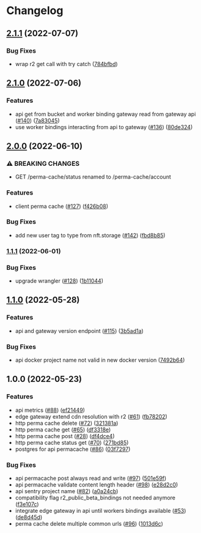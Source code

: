 # Changelog

## [2.1.1](https://github.com/nftstorage/nftstorage.link/compare/api-v2.1.0...api-v2.1.1) (2022-07-07)


### Bug Fixes

* wrap r2 get call with try catch ([784bfbd](https://github.com/nftstorage/nftstorage.link/commit/784bfbd63728aa2f07f52a633d3f1cacdcc94382))

## [2.1.0](https://github.com/nftstorage/nftstorage.link/compare/api-v2.0.0...api-v2.1.0) (2022-07-06)


### Features

* api get from bucket and worker binding gateway read from gateway api ([#140](https://github.com/nftstorage/nftstorage.link/issues/140)) ([7a83045](https://github.com/nftstorage/nftstorage.link/commit/7a8304596ee97504ccc876a54c13122da86853f8))
* use worker bindings interacting from api to gateway ([#136](https://github.com/nftstorage/nftstorage.link/issues/136)) ([80de324](https://github.com/nftstorage/nftstorage.link/commit/80de3240162abc5ca51c1acb8dd3b7a312c25867))

## [2.0.0](https://github.com/nftstorage/nftstorage.link/compare/api-v1.1.1...api-v2.0.0) (2022-06-10)


### ⚠ BREAKING CHANGES

* GET /perma-cache/status renamed to /perma-cache/account

### Features

* client perma cache ([#127](https://github.com/nftstorage/nftstorage.link/issues/127)) ([f426b08](https://github.com/nftstorage/nftstorage.link/commit/f426b08ca5232cb0d4b18836bd2afaf4326beedf))


### Bug Fixes

* add new user tag to type from nft.storage ([#142](https://github.com/nftstorage/nftstorage.link/issues/142)) ([fbd8b85](https://github.com/nftstorage/nftstorage.link/commit/fbd8b8592a60dba0bee2569c5d763a38932bc9b5))

### [1.1.1](https://github.com/nftstorage/nftstorage.link/compare/api-v1.1.0...api-v1.1.1) (2022-06-01)


### Bug Fixes

* upgrade wrangler ([#128](https://github.com/nftstorage/nftstorage.link/issues/128)) ([1b11044](https://github.com/nftstorage/nftstorage.link/commit/1b11044b00f40a32126a2a1d04fc27ab929bd412))

## [1.1.0](https://github.com/nftstorage/nftstorage.link/compare/api-v1.0.0...api-v1.1.0) (2022-05-28)


### Features

* api and gateway version endpoint ([#115](https://github.com/nftstorage/nftstorage.link/issues/115)) ([3b5ad1a](https://github.com/nftstorage/nftstorage.link/commit/3b5ad1ac992e0dfd5e4b8d205056ad689e36c02a))


### Bug Fixes

* api docker project name not valid in new docker version ([7492b64](https://github.com/nftstorage/nftstorage.link/commit/7492b64fd59c24f6245b911b5bc395cd1fd85b29))

## 1.0.0 (2022-05-23)


### Features

* api metrics ([#88](https://github.com/nftstorage/nftstorage.link/issues/88)) ([ef21449](https://github.com/nftstorage/nftstorage.link/commit/ef2144975d6055d62145d72bd1e5522bedd7751f))
* edge gateway extend cdn resolution with r2 ([#61](https://github.com/nftstorage/nftstorage.link/issues/61)) ([fb78202](https://github.com/nftstorage/nftstorage.link/commit/fb78202a38d11ad81016136c6847253233fd798b))
* http perma cache delete ([#72](https://github.com/nftstorage/nftstorage.link/issues/72)) ([321381a](https://github.com/nftstorage/nftstorage.link/commit/321381ab0c1c0f18860cf912acd295d39947262f))
* http perma cache get ([#65](https://github.com/nftstorage/nftstorage.link/issues/65)) ([df3318e](https://github.com/nftstorage/nftstorage.link/commit/df3318e7f06ac47f958c97088970da50c439d8f7))
* http perma cache post ([#28](https://github.com/nftstorage/nftstorage.link/issues/28)) ([df4dce4](https://github.com/nftstorage/nftstorage.link/commit/df4dce47070fa4d24b088562fe8f62be028d5a66))
* http perma cache status get ([#70](https://github.com/nftstorage/nftstorage.link/issues/70)) ([271bd85](https://github.com/nftstorage/nftstorage.link/commit/271bd85a89c425275c3da692e9c0f63522875cc6))
* postgres for api permacache ([#86](https://github.com/nftstorage/nftstorage.link/issues/86)) ([03f7297](https://github.com/nftstorage/nftstorage.link/commit/03f72971b000ed3cf27a08f36540377ac90fe3b3))


### Bug Fixes

* api permacache post always read and write ([#97](https://github.com/nftstorage/nftstorage.link/issues/97)) ([501e59f](https://github.com/nftstorage/nftstorage.link/commit/501e59f92db4409482bf929d381ea47d6993f7a2))
* api permacache validate content length header ([#98](https://github.com/nftstorage/nftstorage.link/issues/98)) ([e28d2c0](https://github.com/nftstorage/nftstorage.link/commit/e28d2c02e30f770452de813cc6b62e11a14b72a9))
* api sentry project name ([#82](https://github.com/nftstorage/nftstorage.link/issues/82)) ([a0a24cb](https://github.com/nftstorage/nftstorage.link/commit/a0a24cbe953d629b8159ec6144174bfb395ed7d5))
* compatibility flag r2_public_beta_bindings not needed anymore ([f3e107c](https://github.com/nftstorage/nftstorage.link/commit/f3e107c433203804a619edb89a398ff4f5fef54a))
* integrate edge gateway in api until workers bindings available ([#53](https://github.com/nftstorage/nftstorage.link/issues/53)) ([de8d45d](https://github.com/nftstorage/nftstorage.link/commit/de8d45d707758ceb0184eff0c0b1c46e4a2c1427))
* perma cache delete multiple common urls ([#96](https://github.com/nftstorage/nftstorage.link/issues/96)) ([1013d6c](https://github.com/nftstorage/nftstorage.link/commit/1013d6cdc07aca9a6645d3f8b18bbe3b78abab65))
